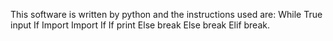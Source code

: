 This software is written by python and the instructions used are:
While True
input
If
Import
Import
If
If
print
Else
break
Else
break
Elif
break.

